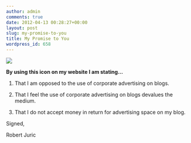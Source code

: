 ```yaml
---
author: admin
comments: true
date: 2012-04-13 00:28:27+00:00
layout: post
slug: my-promise-to-you
title: My Promise to You
wordpress_id: 658
---
```


[![](http://www.adfreeblog.org/adfreebutton2.jpg)](http://www.adfreeblog.org/)




**By using this icon on my website I am stating...**




1. That I am opposed to the use of corporate advertising on blogs.




2. That I feel the use of corporate advertising on blogs devalues the medium.




3. That I do not accept money in return for advertising space on my blog.




Signed,




Robert Juric
